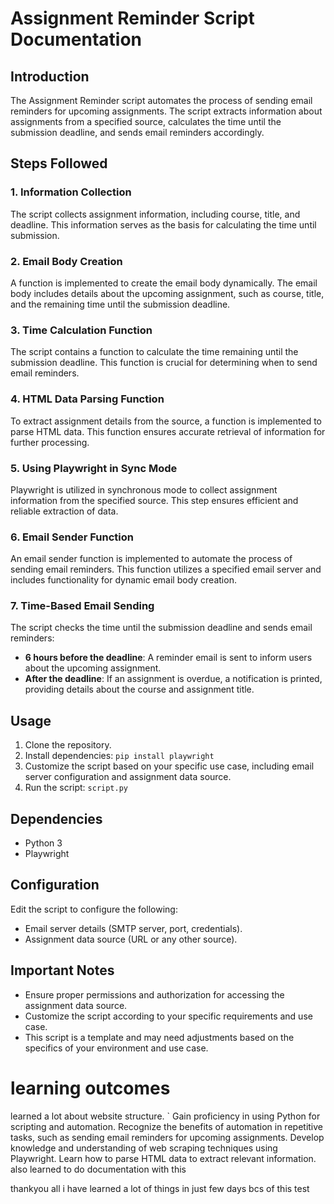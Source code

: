 # Assignment Reminder Script Documentation

## Introduction

The Assignment Reminder script automates the process of sending email reminders for upcoming assignments. The script extracts information about assignments from a specified source, calculates the time until the submission deadline, and sends email reminders accordingly.

## Steps Followed

### 1. Information Collection

The script collects assignment information, including course, title, and deadline. This information serves as the basis for calculating the time until submission.

### 2. Email Body Creation

A function is implemented to create the email body dynamically. The email body includes details about the upcoming assignment, such as course, title, and the remaining time until the submission deadline.

### 3. Time Calculation Function

The script contains a function to calculate the time remaining until the submission deadline. This function is crucial for determining when to send email reminders.

### 4. HTML Data Parsing Function

To extract assignment details from the source, a function is implemented to parse HTML data. This function ensures accurate retrieval of information for further processing.

### 5. Using Playwright in Sync Mode

Playwright is utilized in synchronous mode to collect assignment information from the specified source. This step ensures efficient and reliable extraction of data.

### 6. Email Sender Function

An email sender function is implemented to automate the process of sending email reminders. This function utilizes a specified email server and includes functionality for dynamic email body creation.

### 7. Time-Based Email Sending

The script checks the time until the submission deadline and sends email reminders:
   - **6 hours before the deadline**: A reminder email is sent to inform users about the upcoming assignment.
   - **After the deadline**: If an assignment is overdue, a notification is printed, providing details about the course and assignment title.

## Usage

1. Clone the repository.
2. Install dependencies: `pip install playwright`
3. Customize the script based on your specific use case, including email server configuration and assignment data source.
4. Run the script: `script.py`

## Dependencies

- Python 3
- Playwright

## Configuration

Edit the script to configure the following:

- Email server details (SMTP server, port, credentials).
- Assignment data source (URL or any other source).

## Important Notes

- Ensure proper permissions and authorization for accessing the assignment data source.
- Customize the script according to your specific requirements and use case.
- This script is a template and may need adjustments based on the specifics of your environment and use case.
  
# learning outcomes 
learned a lot about website structure. `
Gain proficiency in using Python for scripting and automation.
Recognize the benefits of automation in repetitive tasks, such as sending email reminders for upcoming assignments.
Develop knowledge and understanding of web scraping techniques using Playwright.
Learn how to parse HTML data to extract relevant information.
also learned to do documentation with this

thankyou all i have learned a lot of things in just few days bcs of this test 
